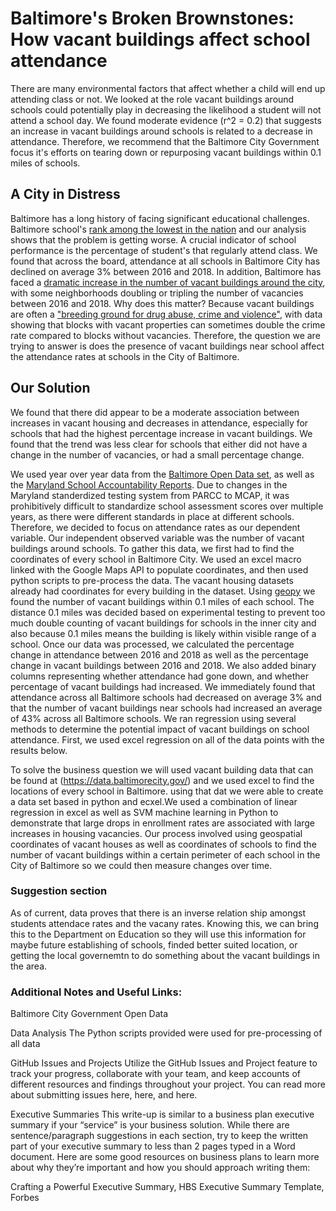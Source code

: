 # Baltimore's Broken Brownstones: How vacant buildings affect school attendance
There are many environmental factors that affect whether a child will end up attending class or not. We looked at the role vacant buildings around schools could potentially play in decreasing the likelihood a student will not attend a school day. We found moderate evidence (r^2 = 0.2) that suggests an increase in vacant buildings around schools is related to a decrease in attendance. Therefore, we recommend that the Baltimore City Government focus it's efforts on tearing down or repurposing vacant buildings within 0.1 miles of schools.

## A City in Distress
Baltimore has a long history of facing significant educational challenges. Baltimore school's [rank among the lowest in the nation](https://www.baltimoresun.com/education/bs-md-nations-report-card-20180409-story.html) and our analysis shows that the problem is getting worse. A crucial indicator of school performance is the percentage of student's that regularly attend class. We found that across the board, attendance at all schools in Baltimore City has declined on average 3% between 2016 and 2018. In addition, Baltimore has faced a [dramatic increase in the number of vacant buildings around the city](https://publicservicescholars.umbc.edu/files/2018/09/Vacant-Housing-Final-2.pdf), with some neighborhoods doubling or tripling the number of vacancies between 2016 and 2018. Why does this matter? Because vacant buildings are often a ["breeding ground for drug abuse, crime and violence"](https://www.citylab.com/equity/2018/07/vacancy-americas-other-housing-crisis/565901/), with data showing that blocks with vacant properties can sometimes double the crime rate compared to blocks without vacancies. Therefore, the question we are trying to answer is does the presence of vacant buildings near school affect the attendance rates at schools in the City of Baltimore.
  
## Our Solution
  We found that there did appear to be a moderate association between increases in vacant housing and decreases in attendance, especially for schools that had the highest percentage increase in vacant buildings. We found that the trend was less clear for schools that either did not have a change in the number of vacancies, or had a small percentage change.
  
  We used year over year data from the [Baltimore Open Data set](https://data.baltimorecity.gov/), as well as the [Maryland School Accountability Reports](https://reportcard.msde.maryland.gov/). Due to changes in the Maryland standerdized testing system from PARCC to MCAP, it was prohibitively difficult to standardize school assessment scores over multiple years, as there were different standards in place at different schools. Therefore, we decided to focus on attendance rates as our dependent variable. Our independent observed variable was the number of vacant buildings around schools. To gather this data, we first had to find the coordinates of every school in Baltimore City. We used an excel macro linked with the Google Maps API to populate coordinates, and then used python scripts to pre-process the data. The vacant housing datasets already had coordinates for every building in the dataset. Using [geopy](https://geopy.readthedocs.io/en/stable/) we found the number of vacant buildings within 0.1 miles of each school. The distance 0.1 miles was decided based on experimental testing to prevent too much double counting of vacant buildings for schools in the inner city and also because 0.1 miles means the building is likely within visible range of a school.
  Once our data was processed, we calculated the percentage change in attendance between 2016 and 2018 as well as the percentage change in vacant buildings between 2016 and 2018. We also added binary columns representing whether attendance had gone down, and whether percentage of vacant buildings had increased. We immediately found that attendance across all Baltimore schools had decreased on average 3% and that the number of vacant buildings near schools had increased an average of 43% across all Baltimore schools. We ran regression using several methods to determine the potential impact of vacant buildings on school attendance. First, we used excel regression on all of the data points with the results below.
  
  
  
  To solve the business question we will used vacant building data that can be found at (https://data.baltimorecity.gov/) and we used excel to find the locations of every school in Baltimore. using that dat we were able to create a data set based in python and ecxel.We used a combination of linear regression in excel as well as SVM machine learning in Python to demonstrate that large drops in enrollment rates are associated with large increases in housing vacancies. Our process involved using geospatial coordinates of vacant houses as well as coordinates of schools to find the number of vacant buildings within a certain perimeter of each school in the City of Baltimore so we could then measure changes over time. 
  
### Suggestion section
  As of current, data proves that there is an inverse relation ship amongst students attendace rates and the vacany rates. Knowing this, we can bring this to the Department on Education so they will use this information for maybe future establishing of schools, finded better suited location, or getting the local governemtn to do something about the vacant buildings in the area.
 

### Additional Notes and Useful Links:

Baltimore City Government Open Data

Data Analysis
The Python scripts provided were used for pre-processing of all data

GitHub Issues and Projects
Utilize the GitHub Issues and Project feature to track your progress, collaborate with your team, and keep accounts of different resources and findings throughout your project. You can read more about submitting issues here, here, and here.

Executive Summaries
This write-up is similar to a business plan executive summary if your “service” is your business solution. While there are sentence/paragraph suggestions in each section, try to keep the written part of your executive summary to less than 2 pages typed in a Word document. Here are some good resources on business plans to learn more about why they’re important and how you should approach writing them:

Crafting a Powerful Executive Summary, HBS
Executive Summary Template, Forbes
